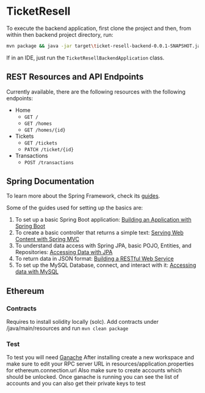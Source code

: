 # TicketResell

To execute the backend application, first clone the project and then, from within then backend project directory, run:

```bash
mvn package && java -jar target\ticket-resell-backend-0.0.1-SNAPSHOT.jar
```

If in an IDE, just run the `TicketResellBackendApplication` class.

## REST Resources and API Endpoints

Currently available, there are the following resources with the following endpoints:
* Home
    * `GET /`
    * `GET /homes`
    * `GET /homes/{id}`
* Tickets
    * `GET /tickets`
    * `PATCH /ticket/{id}`
* Transactions
    * `POST /transactions`

## Spring Documentation

To learn more about the Spring Framework, check its [guides](https://spring.io/guides).

Some of the guides used for setting up the basics are:
1. To set up a basic Spring Boot application: [Building an Application with Spring Boot](https://spring.io/guides/gs/spring-boot/)
2. To create a basic controller that returns a simple text: [Serving Web Content with Spring MVC](https://spring.io/guides/gs/serving-web-content/)
3. To understand data access with Spring JPA, basic POJO, Entities, and Repositories: [Accessing Data with JPA](https://spring.io/guides/gs/accessing-data-jpa/)
4. To return data in JSON format: [Building a RESTful Web Service](https://spring.io/guides/gs/rest-service/)
5. To set up the MySQL Database, connect, and interact with it: [Accessing data with MySQL](https://spring.io/guides/gs/accessing-data-mysql/)

## Ethereum
### Contracts
Requires to install solidity locally (solc).
Add contracts under /java/main/resources and run `mvn clean package`
### Test 
To test you will need [Ganache](https://www.trufflesuite.com/ganache) 
After installing create a new workspace and make sure to edit your RPC server URL in resources/application.properties for ethereum.connection.url
Also make sure to create accounts which should be unlocked. Once ganache is running you can see the list of accounts and you can also get their private keys to test